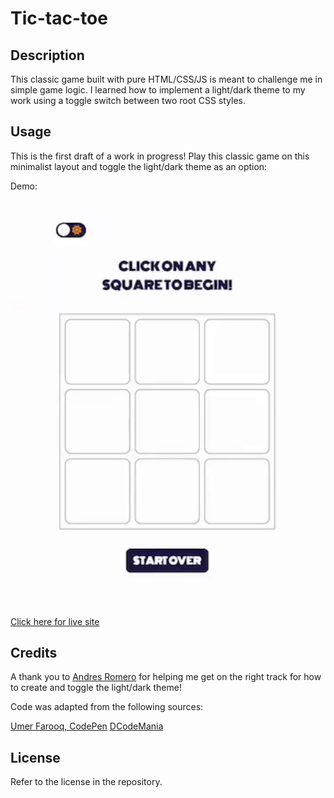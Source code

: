 # Tic-tac-toe

## Description

This classic game built with pure HTML/CSS/JS is meant to challenge me in simple game logic. I learned how to implement a light/dark theme to my work using a toggle switch between two root CSS styles.

## Usage

This is the first draft of a work in progress! Play this classic game on this minimalist layout and toggle the light/dark theme as an option:

Demo:

<img src="https://github.com/myrojoylee/tic-tac-toe/blob/main/assets/images/tic-tac-toe.gif" width = "700" />

[Click here for live site](https://myrojoylee.github.io/tic-tac-toe/)

## Credits

A thank you to [Andres Romero](https://github.com/aromero18020) for helping me get on the right track for how to create and toggle the light/dark theme!

Code was adapted from the following sources:

[Umer Farooq, CodePen](https://codepen.io/Umer_Farooq/pen/eYJgKGN)
[DCodeMania](https://dcodemania.com/post/switch-dark-light-mode-css-javascript)

## License

Refer to the license in the repository.
